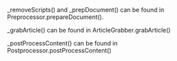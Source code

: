 
_removeScripts() and _prepDocument() can be found in Preprocessor.prepareDocument().

_grabArticle() can be found in ArticleGrabber.grabArticle()

_postProcessContent() can be found in Postprocessor.postProcessContent()